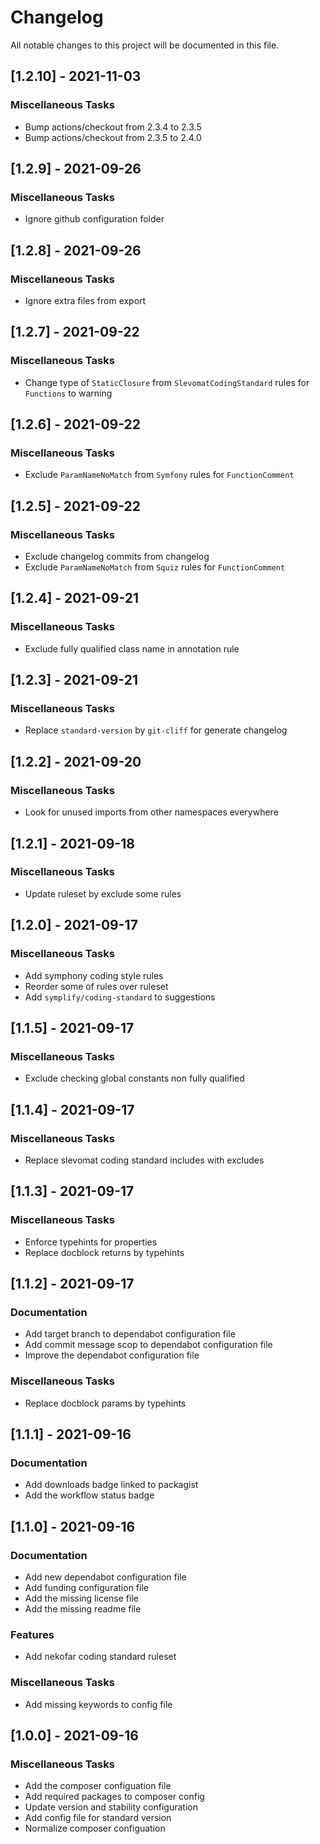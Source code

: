 # Changelog
All notable changes to this project will be documented in this file.

## [1.2.10] - 2021-11-03

### Miscellaneous Tasks

- Bump actions/checkout from 2.3.4 to 2.3.5
- Bump actions/checkout from 2.3.5 to 2.4.0

## [1.2.9] - 2021-09-26

### Miscellaneous Tasks

- Ignore github configuration folder

## [1.2.8] - 2021-09-26

### Miscellaneous Tasks

- Ignore extra files from export

## [1.2.7] - 2021-09-22

### Miscellaneous Tasks

- Change type of `StaticClosure` from `SlevomatCodingStandard` rules for `Functions` to warning

## [1.2.6] - 2021-09-22

### Miscellaneous Tasks

- Exclude `ParamNameNoMatch` from `Symfony` rules for `FunctionComment`

## [1.2.5] - 2021-09-22

### Miscellaneous Tasks

- Exclude changelog commits from changelog
- Exclude `ParamNameNoMatch` from `Squiz` rules for `FunctionComment`

## [1.2.4] - 2021-09-21

### Miscellaneous Tasks

- Exclude fully qualified class name in annotation rule

## [1.2.3] - 2021-09-21

### Miscellaneous Tasks

- Replace `standard-version` by `git-cliff` for generate changelog

## [1.2.2] - 2021-09-20

### Miscellaneous Tasks

- Look for unused imports from other namespaces everywhere

## [1.2.1] - 2021-09-18

### Miscellaneous Tasks

- Update ruleset by exclude some rules

## [1.2.0] - 2021-09-17

### Miscellaneous Tasks

- Add symphony coding style rules
- Reorder some of rules over ruleset
- Add `symplify/coding-standard` to suggestions

## [1.1.5] - 2021-09-17

### Miscellaneous Tasks

- Exclude checking global constants non fully qualified

## [1.1.4] - 2021-09-17

### Miscellaneous Tasks

- Replace slevomat coding standard includes with excludes

## [1.1.3] - 2021-09-17

### Miscellaneous Tasks

- Enforce typehints for properties
- Replace docblock returns by typehints

## [1.1.2] - 2021-09-17

### Documentation

- Add target branch to dependabot configuration file
- Add commit message scop to dependabot configuration file
- Improve the dependabot configuration file

### Miscellaneous Tasks

- Replace docblock params by typehints

## [1.1.1] - 2021-09-16

### Documentation

- Add downloads badge linked to packagist
- Add the workflow status badge

## [1.1.0] - 2021-09-16

### Documentation

- Add new dependabot configuration file
- Add funding configuration file
- Add the missing license file
- Add the missing readme file

### Features

- Add nekofar coding standard ruleset

### Miscellaneous Tasks

- Add missing keywords to config file

## [1.0.0] - 2021-09-16

### Miscellaneous Tasks

- Add the composer configuation file
- Add required packages to composer config
- Update version and stability configuration
- Add config file for standard version
- Normalize composer configuation

<!-- generated by git-cliff -->
